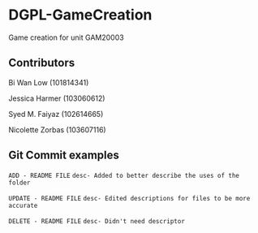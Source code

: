 # DGPL-GameCreation
 Game creation for unit GAM20003
 
## Contributors
Bi Wan Low (101814341)

Jessica Harmer (103060612)

Syed M. Faiyaz (102614665)

Nicolette Zorbas (103607116)

## Git Commit examples
`ADD - README FILE` `desc- Added to better describe the uses of the folder`

`UPDATE - README FILE` `desc- Edited descriptions for files to be more accurate`

`DELETE - README FILE` `desc- Didn't need descriptor`

